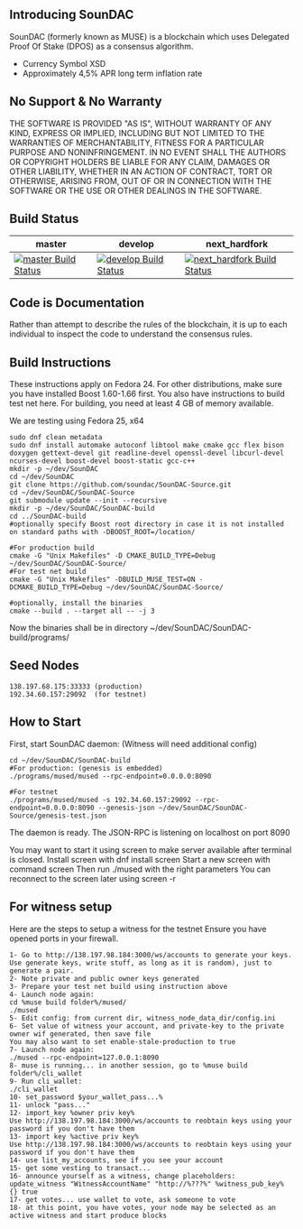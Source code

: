 Introducing SounDAC
-------------------

SounDAC (formerly known as MUSE) is a blockchain which uses Delegated Proof Of Stake (DPOS) as a consensus algorithm.

  - Currency Symbol XSD
  - Approximately 4,5% APR long term inflation rate


No Support & No Warranty 
------------------------
THE SOFTWARE IS PROVIDED "AS IS", WITHOUT WARRANTY OF ANY KIND, EXPRESS OR
IMPLIED, INCLUDING BUT NOT LIMITED TO THE WARRANTIES OF MERCHANTABILITY,
FITNESS FOR A PARTICULAR PURPOSE AND NONINFRINGEMENT. IN NO EVENT SHALL THE
AUTHORS OR COPYRIGHT HOLDERS BE LIABLE FOR ANY CLAIM, DAMAGES OR OTHER
LIABILITY, WHETHER IN AN ACTION OF CONTRACT, TORT OR OTHERWISE, ARISING FROM,
OUT OF OR IN CONNECTION WITH THE SOFTWARE OR THE USE OR OTHER DEALINGS IN
THE SOFTWARE.

Build Status
------------

**master** | **develop** | **next_hardfork**
 --- | --- | ---
 [![master Build Status](https://travis-ci.org/soundac/SounDAC-Source.svg?branch=master)](https://travis-ci.org/soundac/SounDAC-Source) | [![develop Build Status](https://travis-ci.org/soundac/SounDAC-Source.svg?branch=develop)](https://travis-ci.org/soundac/SounDAC-Source) | [![next_hardfork Build Status](https://travis-ci.org/soundac/SounDAC-Source.svg?branch=next_hardfork)](https://travis-ci.org/soundac/SounDAC-Source) | [![testnet Build Status](https://travis-ci.org/soundac/SounDAC-Source.svg?branch=testnet)](https://travis-ci.org/soundac/SounDAC-Source)

Code is Documentation
---------------------

Rather than attempt to describe the rules of the blockchain, it is up to
each individual to inspect the code to understand the consensus rules.  

Build Instructions
------------------
These instructions apply on Fedora 24. For other distributions, make sure you have 
installed Boost 1.60-1.66 first. You also have instructions to build test net here.
For building, you need at least 4 GB of memory available.

We are testing using Fedora 25, x64

    sudo dnf clean metadata
    sudo dnf install automake autoconf libtool make cmake gcc flex bison doxygen gettext-devel git readline-devel openssl-devel libcurl-devel ncurses-devel boost-devel boost-static gcc-c++
    mkdir -p ~/dev/SounDAC
    cd ~/dev/SounDAC
    git clone https://github.com/soundac/SounDAC-Source.git
    cd ~/dev/SounDAC/SounDAC-Source
    git submodule update --init --recursive
    mkdir -p ~/dev/SounDAC/SounDAC-build
    cd ../SounDAC-build
    #optionally specify Boost root directory in case it is not installed on standard paths with -DBOOST_ROOT=/location/
    
    #For production build
    cmake -G "Unix Makefiles" -D CMAKE_BUILD_TYPE=Debug ~/dev/SounDAC/SounDAC-Source/
    #For test net build
    cmake -G "Unix Makefiles" -DBUILD_MUSE_TEST=ON -DCMAKE_BUILD_TYPE=Debug ~/dev/SounDAC/SounDAC-Source/
    
    #optionally, install the binaries
    cmake --build . --target all -- -j 3
    
Now the binaries shall be in directory ~/dev/SounDAC/SounDAC-build/programs/

Seed Nodes
----------
    138.197.68.175:33333 (production)
    192.34.60.157:29092  (for testnet)

How to Start
------------
First, start SounDAC daemon:
(Witness will need additional config)

    cd ~/dev/SounDAC/SounDAC-build
    #For production: (genesis is embedded)
    ./programs/mused/mused --rpc-endpoint=0.0.0.0:8090
   
    #For testnet
    ./programs/mused/mused -s 192.34.60.157:29092 --rpc-endpoint=0.0.0.0:8090 --genesis-json ~/dev/SounDAC/SounDAC-Source/genesis-test.json
    
The daemon is ready. The JSON-RPC is listening on localhost on port 8090

You may want to start it using screen to make server available after terminal is closed.
Install screen with dnf install screen
Start a new screen with command screen
Then run ./mused with the right parameters
You can reconnect to the screen later using screen -r

For witness setup
------------
Here are the steps to setup a witness for the testnet
Ensure you have opened ports in your firewall.

    1- Go to http://138.197.98.184:3000/ws/accounts to generate your keys.
    Use generate keys, write stuff, as long as it is random), just to generate a pair.
    2- Note private and public owner keys generated
    3- Prepare your test net build using instruction above
    4- Launch node again:
    cd %muse build folder%/mused/
    ./mused
    5- Edit config: from current dir, witness_node_data_dir/config.ini
    6- Set value of witness your account, and private-key to the private owner wif generated, then save file
    You may also want to set enable-stale-production to true
    7- Launch node again:
    ./mused --rpc-endpoint=127.0.0.1:8090 
    8- muse is running... in another session, go to %muse build folder%/cli_wallet
    9- Run cli_wallet:
    ./cli_wallet
    10- set_password $your_wallet_pass...%
    11- unlock "pass..."
    12- import_key %owner priv key%
    Use http://138.197.98.184:3000/ws/accounts to reobtain keys using your password if you don't have them
    13- import key %active priv key%
    Use http://138.197.98.184:3000/ws/accounts to reobtain keys using your password if you don't have them
    14- use list_my_accounts, see if you see your account
    15- get some vesting to transact...
    16- announce yourself as a witness, change placeholders: update_witness "WitnessAccountName" "http://%???%" %witness_pub_key% {} true
    17- get votes... use wallet to vote, ask someone to vote
    18- at this point, you have votes, your node may be selected as an active witness and start produce blocks
